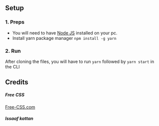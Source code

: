 ## Setup

### 1. Preps
- You will need to have <a href="https://nodejs.org/">Node JS</a> installed on your pc. 
- Install yarn package manager `npm install -g yarn`

### 2. Run
After cloning the files, you will have to run ```yarn``` followed by ```yarn start``` in the CLI


## Credits
##### Free CSS 
<a href="https://www.free-css.com/assets/files/free-css-templates/preview/page234/interact/">Free-CSS.com </a>

##### Issaaf kattan
